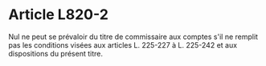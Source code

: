 # Article L820-2

Nul ne peut se prévaloir du titre de commissaire aux comptes s'il ne remplit pas les conditions visées aux articles L. 225-227 à L. 225-242 et aux dispositions du présent titre.

